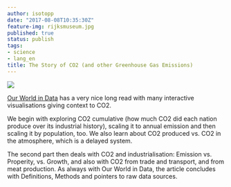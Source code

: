 ```yaml
---
author: isotopp
date: "2017-08-08T10:35:30Z"
feature-img: rijksmuseum.jpg
published: true
status: publish
tags:
- science
- lang_en
title: The Story of CO2 (and other Greenhouse Gas Emissions)
---
```

[![](https://blog.koehntopp.info/uploads/2017/08/co2-per-capita-640x455.jpg)](https://ourworldindata.org/co2-and-other-greenhouse-gas-emissions/)

[Our World in Data](https://ourworldindata.org/co2-and-other-greenhouse-gas-emissions/)
has a very nice long read with many interactive visualisations giving
context to CO2.

We begin with exploring CO2 cumulative (how much CO2 did each nation produce
over its industrial history), scaling it to annual emission and then scaling
it by population, too. We also learn about CO2 produced vs. CO2 in the
atmosphere, which is a delayed system.

The second part then deals with CO2 and industrialisation: Emission vs.
Properity, vs. Growth, and also with CO2 from trade and transport, and from
meat production. As always with Our World in Data, the article concludes
with Definitions, Methods and pointers to raw data sources.
